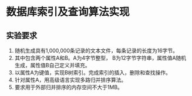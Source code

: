 # 数据库索引及查询算法实现

##  实验要求

1. 随机生成具有1,000,000条记录的文本文件，每条记录的长度为16字节。
2. 其中包含两个属性A和B。A为4字节整型， B为12字节字符串，属性值A随机生成，属性值B自己定义并填充。
3. 以属性A为键值，实现B树索引。完成索引的插入，删除和查找操作。
4. 针对属性A，用高级语言实现多路归并排序算法。
5. 要求用于外部归并排序的内存空间不大于1MB。